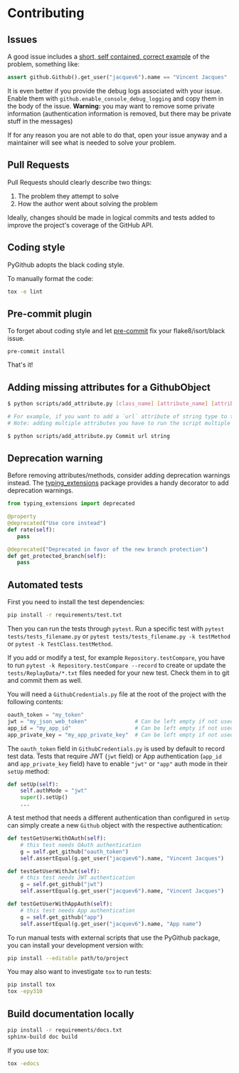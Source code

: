 # Contributing

## Issues

A good issue includes a [short, self contained, correct example](http://sscce.org/) of the problem, something like:

```python
assert github.Github().get_user("jacquev6").name == "Vincent Jacques"
```

It is even better if you provide the debug logs associated with your issue.
Enable them with `github.enable_console_debug_logging` and copy them in the body of the issue.
**Warning:** you may want to remove some private information (authentication information is removed, but there may be private stuff in the messages)

If for any reason you are not able to do that, open your issue anyway and a maintainer will see what is needed to solve your problem.

## Pull Requests

Pull Requests should clearly describe two things:

1. The problem they attempt to solve
2. How the author went about solving the problem

Ideally, changes should be made in logical commits and tests added to improve the project's coverage of the GitHub API.

## Coding style

PyGithub adopts the black coding style.

To manually format the code:
```bash
tox -e lint
```

## Pre-commit plugin

To forget about coding style and let [pre-commit](https://pre-commit.com/#installation) fix your flake8/isort/black issue.

```
pre-commit install
```

That's it!

## Adding missing attributes for a GithubObject

```bash
$ python scripts/add_attribute.py [class_name] [attribute_name] [attribute_type]

# For example, if you want to add a `url` attribute of string type to the Commit class
# Note: adding multiple attributes you have to run the script multiple times

$ python scripts/add_attribute.py Commit url string
```

## Deprecation warning

Before removing attributes/methods, consider adding deprecation warnings instead. The [typing_extensions](https://pypi.org/project/typing-extensions/) package provides a handy decorator to add deprecation warnings.

```python
from typing_extensions import deprecated

@property
@deprecated("Use core instead")
def rate(self):
   pass

@deprecated("Deprecated in favor of the new branch protection")
def get_protected_branch(self):
   pass
```

## Automated tests

First you need to install the test dependencies:
```bash
pip install -r requirements/test.txt
```

Then you can run the tests through `pytest`.
Run a specific test with `pytest tests/tests_filename.py` or `pytest tests/tests_filename.py -k testMethod` or `pytest -k TestClass.testMethod`.

If you add or modify a test, for example `Repository.testCompare`, you have to run `pytest -k Repository.testCompare --record` to create or update the `tests/ReplayData/*.txt` files needed for your new test.
Check them in to git and commit them as well.

You will need a `GithubCredentials.py` file at the root of the project with the following contents:

```python
oauth_token = "my_token"
jwt = "my_json_web_token"               # Can be left empty if not used
app_id = "my_app_id"                    # Can be left empty if not used
app_private_key = "my_app_private_key"  # Can be left empty if not used
```

The `oauth_token` field in `GithubCredentials.py` is used by default to record test data.
Tests that require JWT (`jwt` field) or App authentication (`app_id` and `app_private_key` field)
have to enable `"jwt"` or `"app"` auth mode in their `setUp` method:

```python
def setUp(self):
    self.authMode = "jwt"
    super().setUp()
    ...
```

A test method that needs a different authentication than configured in `setUp` can simply
create a new `Github` object with the respective authentication:

```python
def testGetUserWithOAuth(self):
    # this test needs OAuth authentication
    g = self.get_github("oauth_token")
    self.assertEqual(g.get_user("jacquev6").name, "Vincent Jacques")

def testGetUserWithJwt(self):
    # this test needs JWT authentication
    g = self.get_github("jwt")
    self.assertEqual(g.get_user("jacquev6").name, "Vincent Jacques")

def testGetUserWithAppAuth(self):
    # this test needs App authentication
    g = self.get_github("app")
    self.assertEqual(g.get_user("jacquev6").name, "App name")
```

To run manual tests with external scripts that use the PyGithub package, you can install your development version with:

```bash
pip install --editable path/to/project
```

You may also want to investigate `tox` to run tests:

```bash
pip install tox
tox -epy310
```

## Build documentation locally

```bash
pip install -r requirements/docs.txt
sphinx-build doc build
```

If you use tox:

```bash
tox -edocs
```
